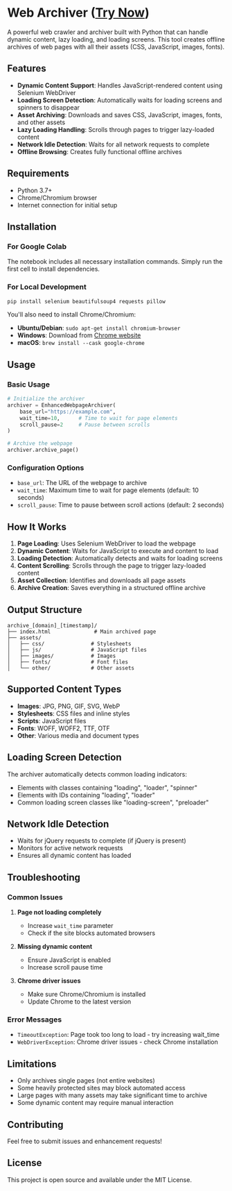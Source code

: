 # Web Archiver ([Try Now](https://colab.research.google.com/github/profinderbro/crawler/blob/main/crawler.ipynb))

A powerful web crawler and archiver built with Python that can handle dynamic content, lazy loading, and loading screens. This tool creates offline archives of web pages with all their assets (CSS, JavaScript, images, fonts).

## Features

- **Dynamic Content Support**: Handles JavaScript-rendered content using Selenium WebDriver
- **Loading Screen Detection**: Automatically waits for loading screens and spinners to disappear
- **Asset Archiving**: Downloads and saves CSS, JavaScript, images, fonts, and other assets
- **Lazy Loading Handling**: Scrolls through pages to trigger lazy-loaded content
- **Network Idle Detection**: Waits for all network requests to complete
- **Offline Browsing**: Creates fully functional offline archives

## Requirements

- Python 3.7+
- Chrome/Chromium browser
- Internet connection for initial setup

## Installation

### For Google Colab
The notebook includes all necessary installation commands. Simply run the first cell to install dependencies.

### For Local Development
```bash
pip install selenium beautifulsoup4 requests pillow
```

You'll also need to install Chrome/Chromium:
- **Ubuntu/Debian**: `sudo apt-get install chromium-browser`
- **Windows**: Download from [Chrome website](https://www.google.com/chrome/)
- **macOS**: `brew install --cask google-chrome`

## Usage

### Basic Usage
```python
# Initialize the archiver
archiver = EnhancedWebpageArchiver(
    base_url="https://example.com",
    wait_time=10,      # Time to wait for page elements
    scroll_pause=2     # Pause between scrolls
)

# Archive the webpage
archiver.archive_page()
```

### Configuration Options

- `base_url`: The URL of the webpage to archive
- `wait_time`: Maximum time to wait for page elements (default: 10 seconds)
- `scroll_pause`: Time to pause between scroll actions (default: 2 seconds)

## How It Works

1. **Page Loading**: Uses Selenium WebDriver to load the webpage
2. **Dynamic Content**: Waits for JavaScript to execute and content to load
3. **Loading Detection**: Automatically detects and waits for loading screens
4. **Content Scrolling**: Scrolls through the page to trigger lazy-loaded content
5. **Asset Collection**: Identifies and downloads all page assets
6. **Archive Creation**: Saves everything in a structured offline archive

## Output Structure

```
archive_[domain]_[timestamp]/
├── index.html              # Main archived page
├── assets/
│   ├── css/               # Stylesheets
│   ├── js/                # JavaScript files
│   ├── images/            # Images
│   ├── fonts/             # Font files
│   └── other/             # Other assets
```

## Supported Content Types

- **Images**: JPG, PNG, GIF, SVG, WebP
- **Stylesheets**: CSS files and inline styles
- **Scripts**: JavaScript files
- **Fonts**: WOFF, WOFF2, TTF, OTF
- **Other**: Various media and document types

## Loading Screen Detection

The archiver automatically detects common loading indicators:
- Elements with classes containing "loading", "loader", "spinner"
- Elements with IDs containing "loading", "loader"
- Common loading screen classes like "loading-screen", "preloader"

## Network Idle Detection

- Waits for jQuery requests to complete (if jQuery is present)
- Monitors for active network requests
- Ensures all dynamic content has loaded

## Troubleshooting

### Common Issues

1. **Page not loading completely**
   - Increase `wait_time` parameter
   - Check if the site blocks automated browsers

2. **Missing dynamic content**
   - Ensure JavaScript is enabled
   - Increase scroll pause time

3. **Chrome driver issues**
   - Make sure Chrome/Chromium is installed
   - Update Chrome to the latest version

### Error Messages

- `TimeoutException`: Page took too long to load - try increasing wait_time
- `WebDriverException`: Chrome driver issues - check Chrome installation

## Limitations

- Only archives single pages (not entire websites)
- Some heavily protected sites may block automated access
- Large pages with many assets may take significant time to archive
- Some dynamic content may require manual interaction

## Contributing

Feel free to submit issues and enhancement requests!

## License

This project is open source and available under the MIT License.